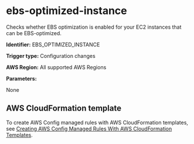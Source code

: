 # ebs\-optimized\-instance<a name="ebs-optimized-instance"></a>

Checks whether EBS optimization is enabled for your EC2 instances that can be EBS\-optimized\.

**Identifier:** EBS\_OPTIMIZED\_INSTANCE

**Trigger type:** Configuration changes

**AWS Region:** All supported AWS Regions

**Parameters:**

None  

## AWS CloudFormation template<a name="w22aac11c29c17d111c14"></a>

To create AWS Config managed rules with AWS CloudFormation templates, see [Creating AWS Config Managed Rules With AWS CloudFormation Templates](aws-config-managed-rules-cloudformation-templates.md)\.